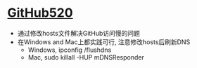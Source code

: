 # [GitHub520](https://github.com/521xueweihan/GitHub520)
- 通过修改hosts文件解决GitHub访问慢的问题
- 在Windows and Mac上都实践可行, 注意修改hosts后刷新DNS
    - Windows, ipconfig /flushdns
    - Mac, sudo killall -HUP mDNSResponder